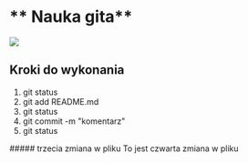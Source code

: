 <h1> ** Nauka gita** </h1>
<img src="https://octodex.github.com/hulatocat/">
<h2>Kroki do wykonania</h2>
<ol>
  <li> git status</li>
  <li> git add README.md</li>
  <li> git status</li>
  <li>git commit -m "komentarz"</li>
  <li> git status</li>
</ol>
##### trzecia zmiana w pliku
To jest czwarta zmiana w pliku
